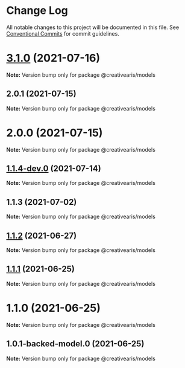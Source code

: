 # Change Log

All notable changes to this project will be documented in this file.
See [Conventional Commits](https://conventionalcommits.org) for commit guidelines.

# [3.1.0](https://github.com/yurikrupnik/mussia8/compare/@creativearis/models@2.0.1...@creativearis/models@3.1.0) (2021-07-16)

**Note:** Version bump only for package @creativearis/models





## 2.0.1 (2021-07-15)

**Note:** Version bump only for package @creativearis/models





# 2.0.0 (2021-07-15)

**Note:** Version bump only for package @creativearis/models





## [1.1.4-dev.0](https://github.com/yurikrupnik/mussia8/compare/@creativearis/models@1.1.3...@creativearis/models@1.1.4-dev.0) (2021-07-14)

**Note:** Version bump only for package @creativearis/models





## 1.1.3 (2021-07-02)

**Note:** Version bump only for package @creativearis/models





## [1.1.2](https://github.com/yurikrupnik/mussia8/compare/@creativearis/models@1.1.1...@creativearis/models@1.1.2) (2021-06-27)

**Note:** Version bump only for package @creativearis/models





## [1.1.1](https://github.com/yurikrupnik/mussia8/compare/@creativearis/models@1.1.0...@creativearis/models@1.1.1) (2021-06-25)

**Note:** Version bump only for package @creativearis/models





# 1.1.0 (2021-06-25)

**Note:** Version bump only for package @creativearis/models





## 1.0.1-backed-model.0 (2021-06-25)

**Note:** Version bump only for package @creativearis/models
